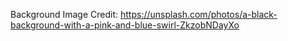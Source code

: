Background Image Credit: https://unsplash.com/photos/a-black-background-with-a-pink-and-blue-swirl-ZkzobNDayXo
